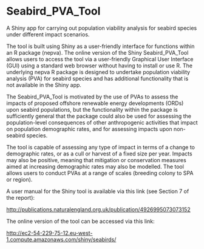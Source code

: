 # Seabird_PVA_Tool
A Shiny app for carrying out population viability analysis for seabird species under different impact scenarios.

The tool is built using Shiny as a user-friendly interface for functions within an R package (nepva). The online version of the Shiny Seabird_PVA_Tool allows users to access the tool via a user-friendly Graphical User Interface (GUI) using a standard web browser without having to install or use R. The underlying nepva R package is designed to undertake population viability analysis (PVA) for seabird species and has additional functionality that is not available in the Shiny app. 

The Seabird_PVA_Tool is motivated by the use of PVAs to assess the impacts of proposed offshore renewable energy developments (ORDs) upon seabird populations, but the functionality within the package is sufficiently general that the package could also be used for assessing the population-level consequences of other anthropogenic activities that impact on population demographic rates, and for assessing impacts upon non-seabird species.

The tool is capable of assessing any type of impact in terms of a change to demographic rates, or as a cull or harvest of a fixed size per year. Impacts may also be positive, meaning that mitigation or conservation measures aimed at increasing demographic rates may also be modelled. The tool allows users to conduct PVAs at a range of scales (breeding colony to SPA or region).

A user manual for the Shiny tool is available via this link (see Section 7 of the report):

http://publications.naturalengland.org.uk/publication/4926995073073152

The online version of the tool can be accessed via this link: 

http://ec2-54-229-75-12.eu-west-1.compute.amazonaws.com/shiny/seabirds/
